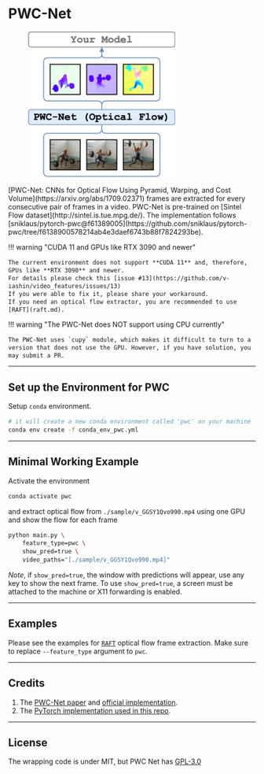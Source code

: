 # PWC-Net
<figure>
  <img src="../../_assets/pwc.png" width="300" />
</figure>
[PWC-Net: CNNs for Optical Flow Using Pyramid, Warping, and Cost Volume](https://arxiv.org/abs/1709.02371) frames are extracted for every consecutive pair of frames in a video. PWC-Net is pre-trained on [Sintel Flow dataset](http://sintel.is.tue.mpg.de/). The implementation follows [sniklaus/pytorch-pwc@f61389005](https://github.com/sniklaus/pytorch-pwc/tree/f6138900578214ab4e3daef6743b88f7824293be).

!!! warning "CUDA 11 and GPUs like RTX 3090 and newer"

    The current environment does not support **CUDA 11** and, therefore, GPUs like **RTX 3090** and newer.
    For details please check this [issue #13](https://github.com/v-iashin/video_features/issues/13)
    If you were able to fix it, please share your workaround.
    If you need an optical flow extractor, you are recommended to use [RAFT](raft.md).

!!! warning "The PWC-Net does NOT support using CPU currently"

    The PWC-Net uses `cupy` module, which makes it difficult to turn to a version that does not use the GPU. However, if you have solution, you may submit a PR.


---

## Set up the Environment for PWC
Setup `conda` environment.
```bash
# it will create a new conda environment called 'pwc' on your machine
conda env create -f conda_env_pwc.yml
```

---

## Minimal Working Example

Activate the environment
```bash
conda activate pwc
```

and extract optical flow from `./sample/v_GGSY1Qvo990.mp4` using one GPU and show the flow for each frame
```bash
python main.py \
    feature_type=pwc \
    show_pred=true \
    video_paths="[./sample/v_GGSY1Qvo990.mp4]"
```
*Note*, if `show_pred=true`, the window with predictions will appear, use any key to show the next frame.
To use `show_pred=true`, a screen must be attached to the machine or X11 forwarding is enabled.

---

## Examples
Please see the examples for [`RAFT`](raft.md) optical flow frame extraction. Make sure to replace `--feature_type` argument to `pwc`.

---

## Credits
1. The [PWC-Net paper](https://arxiv.org/abs/1709.02371) and [official implementation](https://github.com/NVlabs/PWC-Net).
2. The [PyTorch implementation used in this repo](https://github.com/sniklaus/pytorch-pwc/tree/f6138900578214ab4e3daef6743b88f7824293be).

---

## License
The wrapping code is under MIT, but PWC Net has [GPL-3.0](https://github.com/sniklaus/pytorch-pwc/blob/f6138900578214ab4e3daef6743b88f7824293be/LICENSE)
